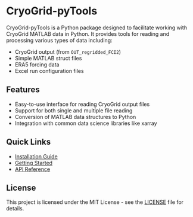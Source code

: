 # CryoGrid-pyTools

CryoGrid-pyTools is a Python package designed to facilitate working with CryoGrid MATLAB data in Python. It provides tools for reading and processing various types of data including:

- CryoGrid output (from `OUT_regridded_FCI2`)
- Simple MATLAB struct files
- ERA5 forcing data
- Excel run configuration files

## Features

- Easy-to-use interface for reading CryoGrid output files
- Support for both single and multiple file reading
- Conversion of MATLAB data structures to Python
- Integration with common data science libraries like xarray

## Quick Links

- [Installation Guide](installation.md)
- [Getting Started](getting-started.md)
- [API Reference](api-reference.md)

## License

This project is licensed under the MIT License - see the [LICENSE](https://github.com/lukegre/CryoGrid-pyTools/blob/main/LICENSE) file for details.
